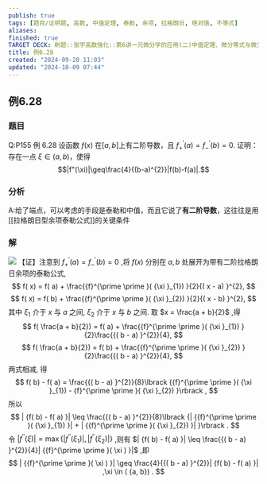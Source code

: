 ```yaml
---
publish: true
tags: [题目/证明题, 高数, 中值定理, 泰勒, 余项, 拉格朗日, 绝对值, 不等式]
aliases: 
finished: true
TARGET DECK: 刷题::张宇高数强化::第6讲一元微分学的应用(二)中值定理、微分等式与微分不等式::第一部分用微分中值定理作证明::例6.28
title: 例6.28
created: "2024-09-28 11:03"
updated: "2024-10-09 07:44"
---
```

## 例6.28
### 题目
Q:P155 例 6.28 设函数 $f(x)$ 在$[a,b]$上有二阶导数，且 $f_+^{\prime}(a)=f_-^{\prime}(b)=0$.
证明：存在一点 $\xi\in(a,b)$，使得
$$|f"(\xi)|\geq\frac{4}{(b-a)^{2}}|f(b)-f(a)|.$$
### 分析
A:给了端点，可以考虑的手段是泰勒和中值，而且它说了**有二阶导数**，这往往是用[[拉格朗日型余项泰勒公式]]的关键条件
### 解
![](https://img.hwenyi.live/202410091542731.webp)
【证】注意到 ${f}_{ + }^{\prime }( a) = {f}_{ - }^{\prime }( b) = 0$ ,将 $f( x)$ 分别在 $a, b$ 处展开为带有二阶拉格朗日余项的泰勒公式,
$$
f( x) = f( a) + \frac{{f}^{\prime \prime }( {\xi }_{1}) }{2}{( x - a) }^{2},
$$
$$
f( x) = f( b) + \frac{{f}^{\prime \prime }( {\xi }_{2}) }{2}{( x - b) }^{2},
$$
其中 ${\xi }_{1}$ 介于 $x$ 与 $a$ 之间, ${\xi }_{2}$ 介于 $x$ 与 $b$ 之间.
取 $x = \frac{a + b}{2}$ ,得
$$
f( \frac{a + b}{2}) = f( a) + \frac{{f}^{\prime \prime }( {\xi }_{1}) }{2}\frac{{( b - a) }^{2}}{4},
$$
$$
f( \frac{a + b}{2}) = f( b) + \frac{{f}^{\prime \prime }( {\xi }_{2}) }{2}\frac{{( b - a) }^{2}}{4},
$$
两式相减, 得
$$
f( b) - f( a) = \frac{{( b - a) }^{2}}{8}\lbrack {{f}^{\prime \prime }( {\xi }_{1}) - {f}^{\prime \prime }( {\xi }_{2}) }\rbrack ,
$$
所以
$$
| {f( b) - f( a) }| \leq \frac{{( b - a) }^{2}}{8}\lbrack {| {{f}^{\prime \prime }( {\xi }_{1}) }| + | {{f}^{\prime \prime }( {\xi }_{2}) }| }\rbrack .
$$
令 $| {{f}^{\prime \prime }( \xi ) }| = \max \{ {| {{f}^{\prime \prime }( {\xi }_{1}) }| ,| {{f}^{\prime \prime }( {\xi }_{2}) }| }\}$ ,则有 $| {f( b) - f( a) }| \leq \frac{{( b - a) }^{2}}{4}| {{f}^{\prime \prime }( \xi ) }|$ ,即
$$
| {{f}^{\prime \prime }( \xi ) }| \geq \frac{4}{{( b - a) }^{2}}| {f( b) - f( a) }| ,\xi \in ( {a, b}) .
$$

